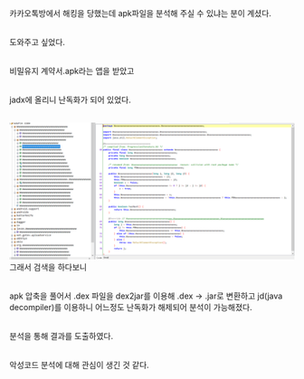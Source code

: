 카카오톡방에서 해킹을 당했는데 apk파일을 분석해 주실 수 있냐는 분이 계셨다. <br><br>

도와주고 싶었다. <br><br>

비밀유지 계약서.apk라는 앱을 받았고 <br><br>

jadx에 올리니 난독화가 되어 있었다. <br><br>

<img src="https://github.com/kgyeongseong/Reversing/blob/main/%EB%B9%84%EB%B0%80%EC%9C%A0%EC%A7%80%20%EA%B3%84%EC%95%BD%EC%84%9C.apk%20%EB%A6%AC%EB%B2%84%EC%8B%B1/KakaoTalk_20210713_014800670.png?raw=true">

<br>
그래서 검색을 하다보니<br><br>

apk 압축을 풀어서 .dex 파일을 dex2jar를 이용해 .dex -> .jar로 변환하고 jd(java decompiler)를 이용하니 어느정도 난독화가 해제되어 분석이 가능해졌다. <br><br>

분석을 통해 결과를 도출하였다. <br><br>

악성코드 분석에 대해 관심이 생긴 것 같다.
